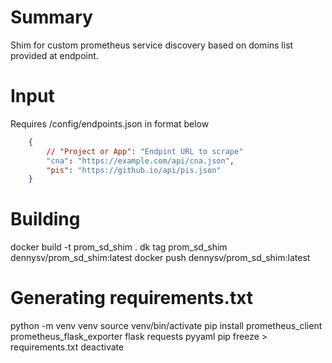 # Summary
Shim for custom prometheus service discovery based on domins list provided at endpoint.
# Input
Requires /config/endpoints.json in format below
```json
    {
        // "Project or App": "Endpint URL to scrape"
        "cna": "https://example.com/api/cna.json",
        "pis": "https://github.io/api/pis.json"
    }
```
# Building
docker build -t prom_sd_shim .
dk tag prom_sd_shim dennysv/prom_sd_shim:latest
docker push dennysv/prom_sd_shim:latest

# Generating requirements.txt
python -m venv venv
source venv/bin/activate
pip install prometheus_client  prometheus_flask_exporter flask requests pyyaml
pip freeze > requirements.txt
deactivate
